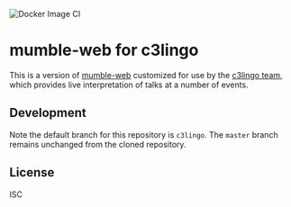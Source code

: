 ![Docker Image CI](https://github.com/c3lingo/mumble-web/workflows/Docker%20Image%20CI/badge.svg)

# mumble-web for c3lingo

This is a version of [mumble-web](https://github.com/ailox/mumble-web) customized for use by the [c3lingo team](https://wiki.c3lingo.org), which provides live interpretation of talks at a number of events.

## Development

Note the default branch for this repository is `c3lingo`. The `master` branch remains unchanged from the cloned repository.


## License
ISC
